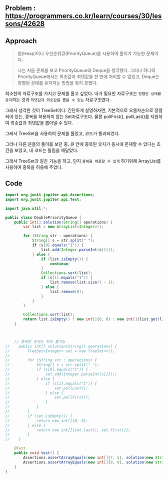 ## Problem : https://programmers.co.kr/learn/courses/30/lessons/42628

## Approach

> 힙(Heap)이나 우선순위큐(PriorityQueue)를 사용하여 풀이가 가능한 문제이다.
>
> 나는 처음 문제를 보고 PriorityQueue와 Deque을 생각했다. 그러나 하나의 PriorityQueue에서는 최솟값과 최댓값을 한 번에 처리할 수 없었고, Deque는 정렬된 상태를 유지하는 방법을 찾지 못했다.

최소한의 자료구조를 가지고 문제를 풀고 싶었다. 내가 필요한 자료구조는 `정렬된 상태를 유지`하는 것과 `최댓값과 최솟값을 뽑을 수 있는` 자료구조였다.

그래서 생각한 것이 TreeSet이다. 간단하게 설명하자면, 기본적으로 오름차순으로 정렬되어 있는, 중복을 허용하지 않는 Set자료구조다. 물론 pollFirst(), pollLast()를 지원하여 최솟값과 최댓값을 뽑아낼 수 있다.

그래서 TreeSet을 사용하여 문제를 풀었고, 코드가 통과되었다.



그러나 다른 분들의 풀이를 보던 중, 큐 안에 중복된 숫자가 동시에 존재할 수 있다는 조건을 보았고, 내 코드는 틀림을 깨달았다.

그래서 TreeSet과 같은 기능을 하고, 단지 `중복을 허용할 수 있게` 하기위해 ArrayList를 사용하여 중복을 허용해 주었다.

## Code

```java
import org.junit.jupiter.api.Assertions;
import org.junit.jupiter.api.Test;

import java.util.*;

public class DoublePriorityQueue {
    public int[] solution(String[] operations) {
        var list = new ArrayList<Integer>();

        for (String str : operations) {
            String[] s = str.split(" ");
            if (s[0].equals("I")) {
                list.add(Integer.parseInt(s[1]));
            } else {
                if (list.isEmpty()) {
                    continue;
                }
                Collections.sort(list);
                if (s[1].equals("1")) {
                    list.remove(list.size() - 1);
                } else {
                    list.remove(0);
                }
            }
        }

        Collections.sort(list);
        return list.isEmpty() ? new int[]{0, 0} : new int[]{list.get(list.size() - 1), list.get(0)};
    }



    // 중복된 숫자는 처리 불가능
//    public int[] solution(String[] operations) {
//        TreeSet<Integer> set = new TreeSet<>();
//
//        for (String str : operations) {
//            String[] s = str.split(" ");
//            if (s[0].equals("I")) {
//                set.add(Integer.parseInt(s[1]));
//            } else {
//                if (s[1].equals("1")) {
//                    set.pollLast();
//                } else {
//                    set.pollFirst();
//                }
//            }
//        }
//        if (set.isEmpty()) {
//            return new int[]{0, 0};
//        } else {
//            return new int[]{set.last(), set.first()};
//        }
//    }

    @Test
    public void test() {
        Assertions.assertArrayEquals(new int[]{7, 5}, solution(new String[]{"I 7", "I 5", "I -5", "D -1"}));
        Assertions.assertArrayEquals(new int[]{0, 0}, solution(new String[]{"I 16", "D 1"}));
    }
}

```


